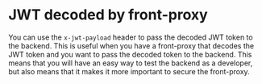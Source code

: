 # JWT decoded by front-proxy

You can use the `x-jwt-payload` header to pass the decoded JWT token to the backend. This is useful when you have a front-proxy that decodes the JWT token and you want to pass the decoded token to the backend. This means that you will have an easy way to test the backend as a developer, but also means that it makes it more important to secure the front-proxy.
